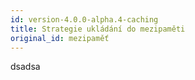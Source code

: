 ```yaml
---
id: version-4.0.0-alpha.4-caching
title: Strategie ukládání do mezipaměti
original_id: mezipaměť
---
```

dsadsa